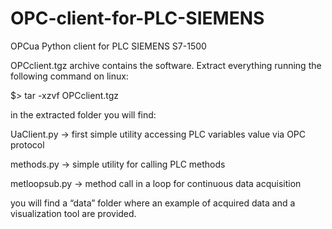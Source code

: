 # OPC-client-for-PLC-SIEMENS
OPCua Python client for PLC SIEMENS S7-1500  


OPCclient.tgz archive contains the software. 
Extract everything running the following command on linux:

$> tar -xzvf OPCclient.tgz

in the extracted folder you will find:

UaClient.py → first simple utility accessing PLC variables value via OPC protocol 

methods.py → simple utility for calling PLC methods 

metloopsub.py → method call in a loop for continuous data acquisition 

you will find a “data” folder where an example of acquired data and a visualization tool are provided. 
